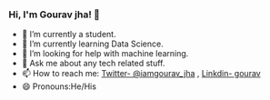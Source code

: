 ### Hi, I'm Gourav jha! 👋

- 🔭 I’m currently a student. 
- 🌱 I’m currently learning Data Science.
- 🤔 I’m looking for help with machine learning.
- 💬 Ask me about any tech related stuff.
- 📫 How to reach me: [Twitter- @iamgourav_jha](https://twitter.com/iamgourav_jha) , [Linkdin- gourav](https://www.linkedin.com/in/gourav-jha-12571616b/)
- 😄 Pronouns:He/His
